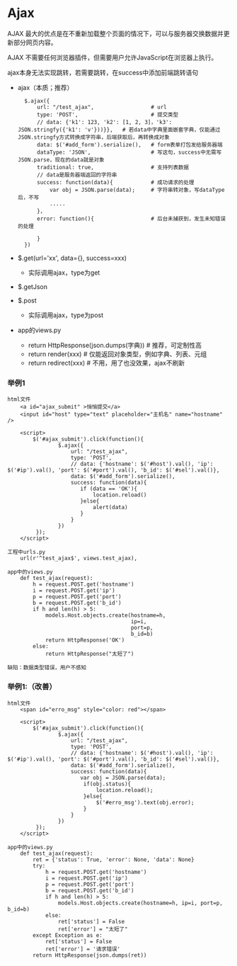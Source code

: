 # Ajax #
AJAX 最大的优点是在不重新加载整个页面的情况下，可以与服务器交换数据并更新部分网页内容。

AJAX 不需要任何浏览器插件，但需要用户允许JavaScript在浏览器上执行。

ajax本身无法实现跳转，若需要跳转，在success中添加前端跳转语句

- ajax（本质；推荐）
		
	    $.ajax({
	        url: "/test_ajax",					# url
	        type: 'POST',						# 提交类型
	        // data: {'k1': 123, 'k2': [1, 2, 3]，'k3': JSON.stringfy({'k1': 'v'}))}},	# 若data中字典里面嵌套字典，仅能通过JSON.stringfy方式转换成字符串，后端获取后，再转换成对象
			data: $('#add_form').serialize(), 	# form表单打包发给服务器端
			dataType: 'JSON', 					# 写这句，success中无需写JSON.parse，现在的data就是对象
            traditional: true,					# 支持列表数据
			// data是服务器端返回的字符串
	        success: function(data){			# 成功请求的处理
				var obj = JSON.parse(data);		# 字符串转对象，写dataType后，不写
	          	.....
	        }，
			error: function(){					# 后台未捕获到，发生未知错误的处理
                        
            }
	    })

- $.get(url='xx', data={}, success=xxx)
	- 实际调用ajax，type为get
- $.getJson
- $.post
	- 实际调用ajax，type为post

- app的views.py
	- return HttpResponse(json.dumps(字典))  # 推荐，可定制性高
	- return render(xxx)						# 仅能返回对象类型，例如字典、列表、元组
	- return redirect(xxx)					# 不用，用了也没效果，ajax不刷新
	     
### 举例1
	html文件
		<a id="ajax_submit" >悄悄提交</a>
		<input id="host" type="text" placeholder="主机名" name="hostname" />
	
		<script>
			$('#ajax_submit').click(function(){
	                $.ajax({
	                    url: "/test_ajax",
	                    type: 'POST',
	                    // data: {'hostname': $('#host').val(), 'ip': $('#ip').val(), 'port': $('#port').val(), 'b_id': $('#sel').val()},
						data: $('#add_form').serialize(),
	                    success: function(data){
	                       if (data == 'OK'){
	                           location.reload() 
	                       }else{
	                           alert(data)
	                       }
	                    }
	                })
	         });
		</script>

	工程中urls.py
		url(r'^test_ajax$', views.test_ajax),

	app中的views.py
		def test_ajax(request):
		    h = request.POST.get('hostname')
		    i = request.POST.get('ip')
		    p = request.POST.get('port')
		    b = request.POST.get('b_id')
		    if h and len(h) > 5:
		        models.Host.objects.create(hostname=h,
		                                   ip=i,
		                                   port=p,
		                                   b_id=b)
		        return HttpResponse('OK')
		    else:
		        return HttpResponse("太短了")

	缺陷：数据类型错误，用户不感知	

### 举例1:（改善）
	html文件
		<span id="erro_msg" style="color: red"></span>

		<script>
			$('#ajax_submit').click(function(){
	                $.ajax({
	                    url: "/test_ajax",
	                    type: 'POST',
	                    // data: {'hostname': $('#host').val(), 'ip': $('#ip').val(), 'port': $('#port').val(), 'b_id': $('#sel').val()},
						data: $('#add_form').serialize(),
	                    success: function(data){
	                       var obj = JSON.parse(data);
	                        if(obj.status){
	                            location.reload();
	                        }else{
	                            $('#erro_msg').text(obj.error);
	                        }
	                    }
	                })
	         });	
	    </script>

	app中的views.py
		def test_ajax(request):
		    ret = {'status': True, 'error': None, 'data': None}
		    try:
		        h = request.POST.get('hostname')
		        i = request.POST.get('ip')
		        p = request.POST.get('port')
		        b = request.POST.get('b_id')
		        if h and len(h) > 5:
		            models.Host.objects.create(hostname=h, ip=i, port=p, b_id=b)
		        else:
		            ret['status'] = False
		            ret['error'] = "太短了"
		    except Exception as e:
		        ret['status'] = False
		        ret['error'] = '请求错误'
		    return HttpResponse(json.dumps(ret))











